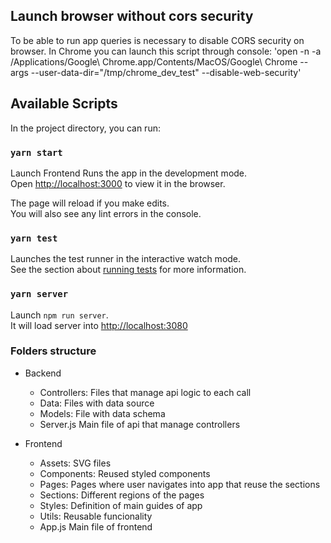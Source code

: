 ## Launch browser without cors security

To be able to run app queries is necessary to disable CORS security on browser. In Chrome you can launch this script through console:
'open -n -a /Applications/Google\ Chrome.app/Contents/MacOS/Google\ Chrome --args --user-data-dir="/tmp/chrome_dev_test" --disable-web-security'

## Available Scripts

In the project directory, you can run:

### `yarn start`
Launch Frontend 
Runs the app in the development mode.\
Open [http://localhost:3000](http://localhost:3000) to view it in the browser.

The page will reload if you make edits.\
You will also see any lint errors in the console.

### `yarn test`

Launches the test runner in the interactive watch mode.\
See the section about [running tests](https://facebook.github.io/create-react-app/docs/running-tests) for more information.

### `yarn server`

Launch `npm run server`.\
 It will load server into [http://localhost:3080](http://localhost:3080)


### Folders structure

* Backend
  * Controllers: Files that manage api logic to each call
  * Data: Files with data source
  * Models: File with data schema
  * Server.js Main file of api that manage controllers

* Frontend
  * Assets: SVG files
  * Components: Reused styled components
  * Pages: Pages where user navigates into app that reuse the sections
  * Sections: Different regions of the pages
  * Styles: Definition of main guides of app
  * Utils: Reusable funcionality
  * App.js Main file of frontend

